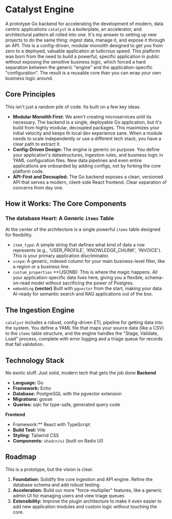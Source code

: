 # Catalyst Engine
A prototype Go backend for accelerating the development of modern, data centric applications
`catalyst` is a boilerplate, an accelerator, and architectural pattern all rolled into one.  It's my answer to setting up new projects to do the same thing: ingest data, manage it, and expose it through an API. This is a config-driven, modular monolith designed to get you from zero to a deployed, valuable application at ludicrous speed. 
This platform was born from the need to build a powerful, specific application in public without exposing the sensitive business logic, which forced a hard separation between the generic "engine" and the application-specific "configuration". The result is a reusable core than you can wrap your own business logic around. 

## Core Principles
This isn't just a random pile of code. Its built on a few key ideas. 
- **Modular Monolith First:** We aren't creating microservices until its necessary. The backend is a single, deployable Go application, but it's build from highly modular, decoupled packages. This maximizes your initial velocity and keeps th local dev experience sane. When a module needs to scale independently or use a different tech stack, you have a clear path to extract it. 
- **Config-Driven Design:** The engine is generic on purpose. You define your application's datastructures, ingestion rules, and business logic in YAML configuration files. New data pipelines and even entire applications are onboarded by adding configs, not by forking the core platform code. 
- **API-First and Decoupled:** The Go backend exposes a clean, versioned API that serves a modern, client-side React frontend. Clear separation of concerns from day one. 

## How it Works: The Core Components
### The database Heart: A Generic `items` Table
At the center of the architecture is a single powerful `items` table designed for flexibility.
- `item_type`: A simple string that defines what kind of data a row represents (e.g., 'USER_PROFILE', 'KNOWLEDGE_CHUNK', 'INVOICE'). This is your primary application discriminator.
- `scope`: A generic, indexed column for your main business-level filter, like a region or a business line. 
- `custum_properties` **(JSONB): This is where the magic happens. All your application-specific data lives here, giving you a flexible, schema-on-read model without sacrificing the power of Postgres. 
- `embedding` **(vector)** Built with `pgvector` from the start, making your data AI-ready for semantic search and RAG applications out of the box. 

## The Ingestion Engine
`catalyst` includes a robust, config-driven ETL pipeline for getting data into the system.  You define a YAML file that maps your source data (like a CSV) to the `items` table structure, and the engine handles the "Stage, Validate, Load" process, complete with error logging and a triage queue for records that fail validation.

## Technology Stack
No exotic stuff. Just solid, modern tech that gets the job done
**Backend**
- **Language:** Go
- **Framework:** Echo
- **Database:** PostgreSQL with the pgvector extension
- **Migrations:** goose
- **Queries:** sqlc for type-safe, generated query code

**Frontend**
- Framework:** React with TypeScript
- **Build Tool:** Vite
- **Styling:** Tailwind CSS
- **Components:** `shadcn/ui` (built on Radix UI)

## Roadmap
This is a prototype, but the vision is clear.
1. **Foundation:** Solidify the core ingestion and API engine. Refine the database schema and add robust testing. 
2. **Acceleration:** Build our more "force-multiplier" features, like a generic admin UI for managing users and view triage queues
3. **Extensibility:** Improve the plugin architecture to make it even easier to add new application modules and custom logic without touching the core. 
